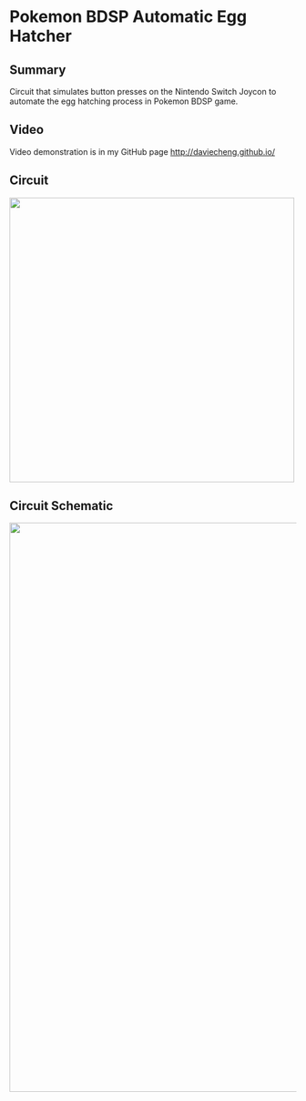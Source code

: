# Pokemon BDSP Automatic Egg Hatcher

## Summary
Circuit that simulates button presses on the Nintendo Switch Joycon to automate the egg hatching process in Pokemon BDSP game.

## Video
Video demonstration is in my GitHub page http://daviecheng.github.io/

## Circuit
<img src="https://user-images.githubusercontent.com/84931559/156908028-c8b3e45e-7d43-4320-8ea3-f250b777e147.jpg" width="500px">

## Circuit Schematic
<img src="https://user-images.githubusercontent.com/84931559/156908063-e8a2c7cb-5df3-4f24-bdd8-cbacccc5271d.JPG" width="1000px">
